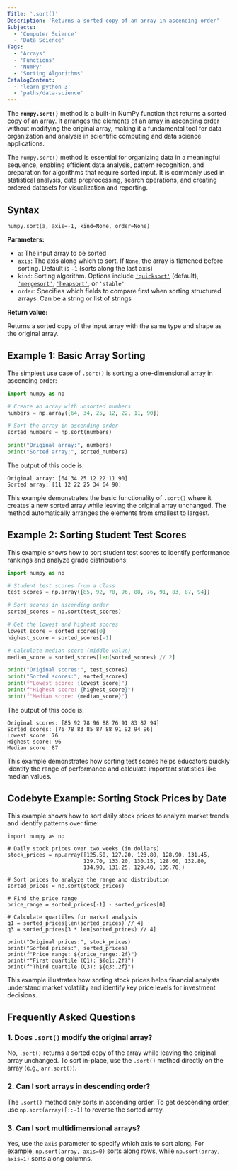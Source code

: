 ```yaml
---
Title: '.sort()'
Description: 'Returns a sorted copy of an array in ascending order'
Subjects:
  - 'Computer Science'
  - 'Data Science'
Tags:
  - 'Arrays'
  - 'Functions'
  - 'NumPy'
  - 'Sorting Algorithms'
CatalogContent:
  - 'learn-python-3'
  - 'paths/data-science'
---
```


The **`numpy.sort()`** method is a built-in NumPy function that returns a sorted copy of an array. It arranges the elements of an array in ascending order without modifying the original array, making it a fundamental tool for data organization and analysis in scientific computing and data science applications.

The `numpy.sort()` method is essential for organizing data in a meaningful sequence, enabling efficient data analysis, pattern recognition, and preparation for algorithms that require sorted input. It is commonly used in statistical analysis, data preprocessing, search operations, and creating ordered datasets for visualization and reporting.

## Syntax

```pseudo
numpy.sort(a, axis=-1, kind=None, order=None)
```

**Parameters:**

- `a`: The input array to be sorted
- `axis`: The axis along which to sort. If `None`, the array is flattened before sorting. Default is `-1` (sorts along the last axis)
- `kind`: Sorting algorithm. Options include [`'quicksort'`]((https://www.codecademy.com/resources/docs/general/algorithm/quick-sort)) (default), [`'mergesort'`]((https://www.codecademy.com/resources/docs/general/algorithm/merge-sort)), [`'heapsort'`](https://www.codecademy.com/resources/docs/general/algorithm/heap-sort), or `'stable'`
- `order`: Specifies which fields to compare first when sorting structured arrays. Can be a string or list of strings

**Return value:**

Returns a sorted copy of the input array with the same type and shape as the original array.

## Example 1: Basic Array Sorting

The simplest use case of `.sort()` is sorting a one-dimensional array in ascending order:

```py
import numpy as np

# Create an array with unsorted numbers
numbers = np.array([64, 34, 25, 12, 22, 11, 90])

# Sort the array in ascending order
sorted_numbers = np.sort(numbers)

print("Original array:", numbers)
print("Sorted array:", sorted_numbers)
```

The output of this code is:

```shell
Original array: [64 34 25 12 22 11 90]
Sorted array: [11 12 22 25 34 64 90]
```

This example demonstrates the basic functionality of `.sort()` where it creates a new sorted array while leaving the original array unchanged. The method automatically arranges the elements from smallest to largest.

## Example 2: Sorting Student Test Scores

This example shows how to sort student test scores to identify performance rankings and analyze grade distributions:

```py
import numpy as np

# Student test scores from a class
test_scores = np.array([85, 92, 78, 96, 88, 76, 91, 83, 87, 94])

# Sort scores in ascending order
sorted_scores = np.sort(test_scores)

# Get the lowest and highest scores
lowest_score = sorted_scores[0]
highest_score = sorted_scores[-1]

# Calculate median score (middle value)
median_score = sorted_scores[len(sorted_scores) // 2]

print("Original scores:", test_scores)
print("Sorted scores:", sorted_scores)
print(f"Lowest score: {lowest_score}")
print(f"Highest score: {highest_score}")
print(f"Median score: {median_score}")
```

The output of this code is:

```shell
Original scores: [85 92 78 96 88 76 91 83 87 94]
Sorted scores: [76 78 83 85 87 88 91 92 94 96]
Lowest score: 76
Highest score: 96
Median score: 87
```

This example demonstrates how sorting test scores helps educators quickly identify the range of performance and calculate important statistics like median values.

## Codebyte Example: Sorting Stock Prices by Date

This example shows how to sort daily stock prices to analyze market trends and identify patterns over time:

```codebyte/python
import numpy as np

# Daily stock prices over two weeks (in dollars)
stock_prices = np.array([125.50, 127.20, 123.80, 128.90, 131.45,
                        129.70, 133.20, 130.15, 128.60, 132.80,
                        134.90, 131.25, 129.40, 135.70])

# Sort prices to analyze the range and distribution
sorted_prices = np.sort(stock_prices)

# Find the price range
price_range = sorted_prices[-1] - sorted_prices[0]

# Calculate quartiles for market analysis
q1 = sorted_prices[len(sorted_prices) // 4]
q3 = sorted_prices[3 * len(sorted_prices) // 4]

print("Original prices:", stock_prices)
print("Sorted prices:", sorted_prices)
print(f"Price range: ${price_range:.2f}")
print(f"First quartile (Q1): ${q1:.2f}")
print(f"Third quartile (Q3): ${q3:.2f}")
```

This example illustrates how sorting stock prices helps financial analysts understand market volatility and identify key price levels for investment decisions.

## Frequently Asked Questions

### 1. Does `.sort()` modify the original array?

No, `.sort()` returns a sorted copy of the array while leaving the original array unchanged. To sort in-place, use the `.sort()` method directly on the array (e.g., `arr.sort()`).

### 2. Can I sort arrays in descending order?

The `.sort()` method only sorts in ascending order. To get descending order, use `np.sort(array)[::-1]` to reverse the sorted array.

### 3. Can I sort multidimensional arrays?

Yes, use the `axis` parameter to specify which axis to sort along. For example, `np.sort(array, axis=0)` sorts along rows, while `np.sort(array, axis=1)` sorts along columns.
